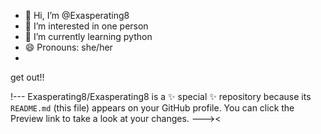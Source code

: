 - 👋 Hi, I’m @Exasperating8
- 👀 I’m interested in one person
- 🌱 I’m currently learning python
- 😄 Pronouns: she/her
- 
 get out!!

!---
Exasperating8/Exasperating8 is a ✨ special ✨ repository because its `README.md` (this file) appears on your GitHub profile.
You can click the Preview link to take a look at your changes.
---><
